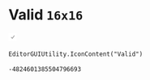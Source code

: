 # Valid `16x16`
<img src="/img/Valid.png" width=16 height=16>

``` CSharp
EditorGUIUtility.IconContent("Valid")
```
```
-4824601385504796693
```
